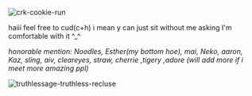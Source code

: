   ![crk-cookie-run](https://github.com/user-attachments/assets/f89d065a-efb7-40f2-8298-442060266c95)

haiii feel free to cud(c+h) i mean y can just sit without me asking I'm comfortable with it ^_^

*honorable mention: Noodles, Esther(my bottom hoe), mai, Neko, aaron, Kaz, sling, aiv, cleareyes, straw, cherrie ,tigery ,adore (will add more if i meet more amazing ppl)*

![truthlessage-truthless-recluse](https://github.com/user-attachments/assets/1553b55c-0923-4220-aaeb-78c196189303)
